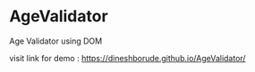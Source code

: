 # AgeValidator
Age Validator using DOM

visit link for demo : https://dineshborude.github.io/AgeValidator/
